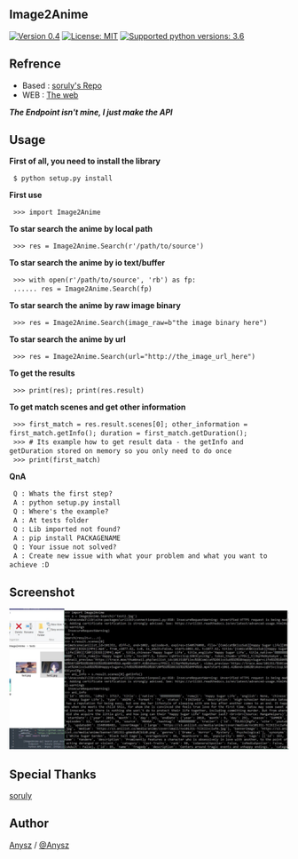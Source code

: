 Image2Anime
----

[![Version 0.4](https://img.shields.io/badge/stable-1.5-brightgreen.svg "Version 0.4")](https://github.com/anysz/Image2Anime) [![License: MIT](https://img.shields.io/badge/License-MIT-green.svg)](https://opensource.org/licenses/MIT) [![Supported python versions: 3.6](https://img.shields.io/badge/python-3.6-green.svg "Supported python versions: 3.6")](https://www.python.org/download/releases/3.6/)

Refrence
----

- Based : [soruly's Repo](https://github.com/soruly/trace.moe)
- WEB   : [The web](https://trace.moe/)

***The Endpoint isn't mine, I just make the API***

Usage
----

 **First of all, you need to install the library**

     $ python setup.py install
    
 **First use**

     >>> import Image2Anime

 **To star search the anime by local path**

     >>> res = Image2Anime.Search(r'/path/to/source')

 **To star search the anime by io text/buffer**

     >>> with open(r'/path/to/source', 'rb') as fp:
     ...... res = Image2Anime.Search(fp)

 **To star search the anime by raw image binary**

     >>> res = Image2Anime.Search(image_raw=b"the image binary here")

 **To star search the anime by url**

     >>> res = Image2Anime.Search(url="http://the_image_url_here")

 **To get the results**
 
     >>> print(res); print(res.result)

 **To get match scenes and get other information**

     >>> first_match = res.result.scenes[0]; other_information = first_match.getInfo(); duration = first_match.getDuration();
     >>> # Its example how to get result data - the getInfo and getDuration stored on memory so you only need to do once
     >>> print(first_match)

 **QnA**

     Q : Whats the first step?
     A : python setup.py install
     Q : Where's the example?
     A : At tests folder
     Q : Lib imported not found?
     A : pip install PACKAGENAME
     Q : Your issue not solved?
     A : Create new issue with what your problem and what you want to achieve :D


Screenshot
----------

![alt_tag](usage.jpg)

Special Thanks
----
[soruly](https://github.com/soruly)

Author
----

[Anysz](https://instagram.com/nugra.z) / [@Anysz](https://github.com/anysz)
